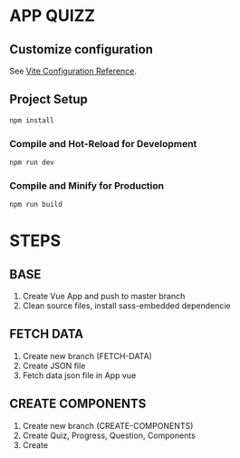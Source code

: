 # APP QUIZZ #

## Customize configuration

See [Vite Configuration Reference](https://vitejs.dev/config/).

## Project Setup

```sh
npm install
```

### Compile and Hot-Reload for Development

```sh
npm run dev
```

### Compile and Minify for Production

```sh
npm run build
```



# STEPS

## BASE

1. Create Vue App and push to master branch
2. Clean source files, install sass-embedded dependencie

## FETCH DATA
1. Create new branch (FETCH-DATA)
2. Create JSON file
3. Fetch data json file in App vue

## CREATE COMPONENTS
1. Create new branch (CREATE-COMPONENTS)
2. Create Quiz, Progress, Question, Components
3. Create 